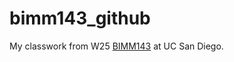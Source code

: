# bimm143_github
My classwork from W25 [BIMM143](https://bioboot.github.io/bimm143_W25/) at UC San Diego. 
